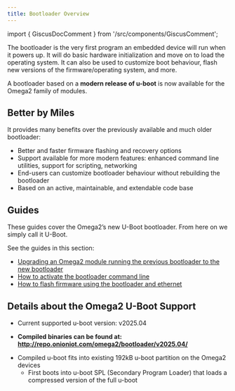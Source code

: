 ```yaml
---
title: Bootloader Overview
---
```


import { GiscusDocComment } from '/src/components/GiscusComment';

The bootloader is the very first program an embedded device will run when it powers up. It will do basic hardware initialization and move on to load the operating system. It can also be used to customize boot behaviour, flash new versions of the firmware/operating system, and more.

A bootloader based on a **modern release of u-boot** is now available for the Omega2 family of modules. 

## Better by Miles

It provides many benefits over the previously available and much older bootloader:

- Better and faster firmware flashing and recovery options
- Support available for more modern features: enhanced command line utilities, support for scripting, networking
- End-users can customize bootloader behaviour without rebuilding the bootloader
- Based on an active, maintainable, and extendable code base

## Guides

These guides cover the Omega2’s new U-Boot bootloader. From here on we simply call it U-Boot. 

See the guides in this section:

- [Upgrading an Omega2 module running the previous bootloader to the new bootloader](./upgrading-old-bootloader)
- [How to activate the bootloader command line](./activating-bootloader)
- [How to flash firmware using the bootloader and ethernet](./flashing-firmware-over-ethernet)

## Details about the Omega2 U-Boot Support

- Current supported u-boot version: v2025.04 
<!-- - TODO: update to use u-boot-version variable above -->
<!-- - TODO: link to u-boot/u-boot repo and omega2 support -->
- **Compiled binaries can be found at: http://repo.onioniot.com/omega2/bootloader/v2025.04/**
<!-- - TODO: update to use u-boot-version variable above -->
- Compiled u-boot fits into existing 192kB u-boot partition on the Omega2 devices
    - First boots into u-boot SPL (Secondary Program Loader) that loads a compressed version of the full u-boot 





<GiscusDocComment />